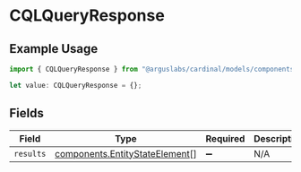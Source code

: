 # CQLQueryResponse

## Example Usage

```typescript
import { CQLQueryResponse } from "@arguslabs/cardinal/models/components";

let value: CQLQueryResponse = {};
```

## Fields

| Field                                                                            | Type                                                                             | Required                                                                         | Description                                                                      |
| -------------------------------------------------------------------------------- | -------------------------------------------------------------------------------- | -------------------------------------------------------------------------------- | -------------------------------------------------------------------------------- |
| `results`                                                                        | [components.EntityStateElement](../../models/components/entitystateelement.md)[] | :heavy_minus_sign:                                                               | N/A                                                                              |